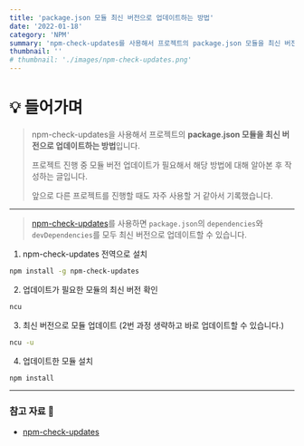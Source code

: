 ```yaml
---
title: 'package.json 모듈 최신 버전으로 업데이트하는 방법'
date: '2022-01-18'
category: 'NPM'
summary: 'npm-check-updates를 사용해서 프로젝트의 package.json 모듈을 최신 버전으로 업데이트하는 방법입니다.'
thumbnail: ''
# thumbnail: './images/npm-check-updates.png'
---
```


# 💡 들어가며

> npm-check-updates을 사용해서 프로젝트의 **package.json 모듈을 최신 버전으로 업데이트하는 방법**입니다.
>
> 프로젝트 진행 중 모듈 버전 업데이트가 필요해서 해당 방법에 대해 알아본 후 작성하는 글입니다.
>
> 앞으로 다른 프로젝트를 진행할 때도 자주 사용할 거 같아서 기록했습니다.

<hr>

> [npm-check-updates](https://www.npmjs.com/package/npm-check-updates)를 사용하면 `package.json`의 `dependencies`와 `devDependencies`를 모두 최신 버전으로 업데이트할 수 있습니다.

1. npm-check-updates 전역으로 설치

```bash
npm install -g npm-check-updates
```

2. 업데이트가 필요한 모듈의 최신 버전 확인

```bash
ncu
```

3. 최신 버전으로 모듈 업데이트 (2번 과정 생략하고 바로 업데이트할 수 있습니다.)

```bash
ncu -u
```

4. 업데이트한 모듈 설치

```bash
npm install
```

<hr>

### 참고 자료 📩

- [npm-check-updates](https://www.npmjs.com/package/npm-check-updates)
